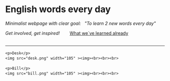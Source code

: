 <!DOCTYPE html>
<html lang="en">
<head>
    <meta charset="UTF-8">
    <meta http-equiv="X-UA-Compatible" content="IE=edge">
    <meta name="viewport" content="width=device-width, initial-scale=1.0">
    <title>English words every day</title>
</head>
<body>
    <h1>English words every day</h1>
    <p><i>Minimalist webpage with clear goal:&nbsp;&nbsp; "To learn 2 new words every day"</i></p>
    <i>Get involved, get inspired!&nbsp;&nbsp;&nbsp;&nbsp;&nbsp;&nbsp;&nbsp;</i>
    <a href="https://developer.mozilla.org/en-US/">What we´ve learned already</a><br><br>
    <hr size="3" >

    <p>Desk</p>
    <img src="desk.png" width="105" ><img><br><br><br>

    <p>Bill</p>
    <img src="bill.png" width="105" ><img><br><br><br>

</html>
